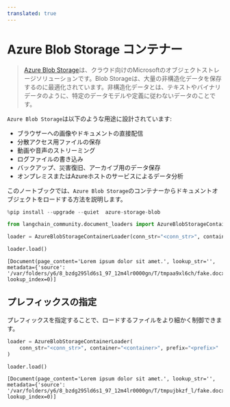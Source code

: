 ```yaml
---
translated: true
---
```


# Azure Blob Storage コンテナー

>[Azure Blob Storage](https://learn.microsoft.com/en-us/azure/storage/blobs/storage-blobs-introduction)は、クラウド向けのMicrosoftのオブジェクトストレージソリューションです。Blob Storageは、大量の非構造化データを保存するのに最適化されています。非構造化データとは、テキストやバイナリデータのように、特定のデータモデルや定義に従わないデータのことです。

`Azure Blob Storage`は以下のような用途に設計されています:
- ブラウザーへの画像やドキュメントの直接配信
- 分散アクセス用ファイルの保存
- 動画や音声のストリーミング
- ログファイルの書き込み
- バックアップ、災害復旧、アーカイブ用のデータ保存
- オンプレミスまたはAzureホストのサービスによるデータ分析

このノートブックでは、`Azure Blob Storage`のコンテナーからドキュメントオブジェクトをロードする方法を説明します。

```python
%pip install --upgrade --quiet  azure-storage-blob
```

```python
from langchain_community.document_loaders import AzureBlobStorageContainerLoader
```

```python
loader = AzureBlobStorageContainerLoader(conn_str="<conn_str>", container="<container>")
```

```python
loader.load()
```

```output
[Document(page_content='Lorem ipsum dolor sit amet.', lookup_str='', metadata={'source': '/var/folders/y6/8_bzdg295ld6s1_97_12m4lr0000gn/T/tmpaa9xl6ch/fake.docx'}, lookup_index=0)]
```

## プレフィックスの指定

プレフィックスを指定することで、ロードするファイルをより細かく制御できます。

```python
loader = AzureBlobStorageContainerLoader(
    conn_str="<conn_str>", container="<container>", prefix="<prefix>"
)
```

```python
loader.load()
```

```output
[Document(page_content='Lorem ipsum dolor sit amet.', lookup_str='', metadata={'source': '/var/folders/y6/8_bzdg295ld6s1_97_12m4lr0000gn/T/tmpujbkzf_l/fake.docx'}, lookup_index=0)]
```
